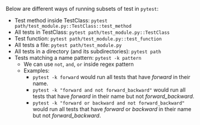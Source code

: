 Below are different ways of running subsets of test in `pytest`:

- Test method inside TestClass: `pytest
  path/test_module.py::TestClass::test_method`
- All tests in TestClass: `pytest path/test_module.py::TestClass`
- Test function: `pytest path/test_module.py::test_function`
- All tests a file: `pytest path/test_module.py`
- All tests in a directory (and its subdirectories): `pytest path`
- Tests matching a name pattern: `pytest -k pattern`
    - We can use `not`, `and`, `or` inside regex pattern
    - Examples:
        - `pytest -k forward` would run all tests that have *forward* in their
          name.
        - `pytest -k "forward and not forward_backward"` would run all tests that
          have *forward* in their name but not *forward_backward*.
        - `pytest -k "forward or backward and not forward_backward"` would run
          all tests that have *forward* or *backward* in their name but not
          *forward_backward*.
